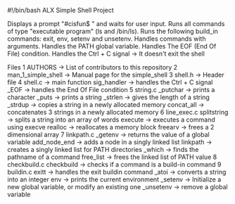#!/bin/bash
ALX Simple Shell Project

Displays a prompt "#cisfun$ " and waits for user input.
Runs all commands of type "executable program" (ls and /bin/ls).
Runs the following build_in commands: exit, env, setenv and unsetenv.
Handles commands with arguments.
Handles the PATH global variable.
Handles The EOF (End Of File) condition.
Handles the Ctrl + C signal -> It doesn't exit the shell

Files
1	AUTHORS -> List of contributors to this repository
2	man_1_simple_shell -> Manual page for the simple_shell
3	shell.h -> Header file
4	shell.c -> main function
		sig_handler -> handles the Ctrl + C signal
		_EOF -> handles the End Of File condition
5	string.c
		_putchar -> prints a character
		_puts -> prints a string
		_strlen -> gives the length of a string
		_strdup -> copies a string in a newly allocated memory
		concat_all -> concatenates 3 strings in a newly allocated memory
6	line_exec.c
		splitstring -> splits a string into an array of words
		execute -> executes a command using execve
		realloc -> reallocates a memory block
		freearv -> frees a 2 dimensional array
7	linkpath.c
		_getenv -> returns the value of a global variable
		add_node_end -> adds a node in a singly linked list
		linkpath -> creates a singly linked list for PATH directories
		_which -> finds the pathname of a command
		free_list -> frees the linked list of PATH value
8	checkbuild.c
		checkbuild -> checks if a command is a build-in command
9	buildin.c
		exitt -> handles the exit buildin command
		_atoi -> converts a string into an integer
		env -> prints the current environment
		_setenv -> Initialize a new global variable, or modify an existing one
		_unsetenv -> remove a global variable
